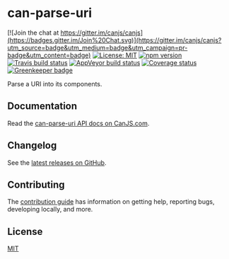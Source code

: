 # can-parse-uri

[![Join the chat at https://gitter.im/canjs/canjs](https://badges.gitter.im/Join%20Chat.svg)](https://gitter.im/canjs/canjs?utm_source=badge&utm_medium=badge&utm_campaign=pr-badge&utm_content=badge)
[![License: MIT](https://img.shields.io/badge/License-MIT-blue.svg)](https://github.com/canjs/can-parse-uri/blob/master/LICENSE)
[![npm version](https://badge.fury.io/js/can-parse-uri.svg)](https://www.npmjs.com/package/can-parse-uri)
[![Travis build status](https://travis-ci.org/canjs/can-parse-uri.svg?branch=master)](https://travis-ci.org/canjs/can-parse-uri)
[![AppVeyor build status](https://ci.appveyor.com/api/projects/status/github/canjs/can-parse-uri?branch=master&svg=true)](https://ci.appveyor.com/project/matthewp/can-parse-uri)
[![Coverage status](https://coveralls.io/repos/github/canjs/can-parse-uri/badge.svg?branch=master)](https://coveralls.io/github/canjs/can-parse-uri?branch=master)
[![Greenkeeper badge](https://badges.greenkeeper.io/canjs/can-parse-uri.svg)](https://greenkeeper.io/)

Parse a URI into its components.

## Documentation

Read the [can-parse-uri API docs on CanJS.com](https://canjs.com/doc/can-parse-uri.html).

## Changelog

See the [latest releases on GitHub](https://github.com/canjs/can-parse-uri/releases).

## Contributing

The [contribution guide](https://github.com/canjs/can-parse-uri/blob/master/CONTRIBUTING.md) has information on getting help, reporting bugs, developing locally, and more.

## License

[MIT](https://github.com/canjs/can-parse-uri/blob/master/LICENSE)

